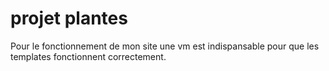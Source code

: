 # projet plantes

Pour le fonctionnement de mon site une vm est indispansable pour que les templates fonctionnent correctement.